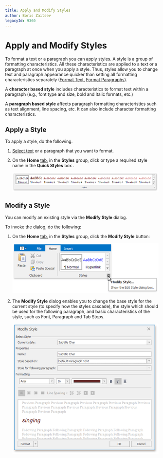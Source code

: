 ```yaml
---
title: Apply and Modify Styles
author: Boris Zaitsev
legacyId: 9360
---
```

# Apply and Modify Styles
To format a text or a paragraph you can apply styles. A style is a group of formatting characteristics. All these characteristics are applied to a text or a paragraph at once when you apply a style. Thus, styles allow you to change text and paragraph appearance quicker than setting all formatting characteristics separately ([Format Text](format-text.md), [Format Paragraphs](format-paragraphs.md)).

A **character based style** includes characteristics to format text within a paragraph (e.g., font type and size,  bold and italic formats, etc.)

A **paragraph based style** affects paragraph formatting characteristics such as text alignment, line spacing, etc. It can also include character formatting characteristics.

## Apply a Style
To apply a style, do the following.
1. [Select text](../text-editing/select-text.md) or a paragraph that you want to format.
2. On the **Home** [ tab](../text-editor-ui/ribbon-interface.md), in the **Styles** group, click or type a required style name in the **Quick Styles** box .
	
	![RTESelectStyle](../../../images/img121316.png)

## Modify a Style
You can modify an existing style via the **Modify Style** dialog.

To invoke the dialog, do the following:
1. On the **Home** [ tab](../text-editor-ui/ribbon-interface.md), in the **Styles** group, click the **Modify Style** button:
	
	![RTEModifyStylesButton](../../../images/img121318.png)
2. The **Modify Style** dialog enables you to change the base style for the current style (to specify how the styles cascade), the style which should be used for the following paragraph, and basic characteristics of the style, such as Font, Paragraph and Tab Stops.
	
	![RTEModifyStyleMenu](../../../images/img121317.png)